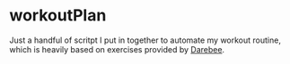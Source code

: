 # workoutPlan

Just a handful of scritpt I put in together to automate my workout routine, which is heavily based on exercises provided by [Darebee](https://www.darebee.com/).

